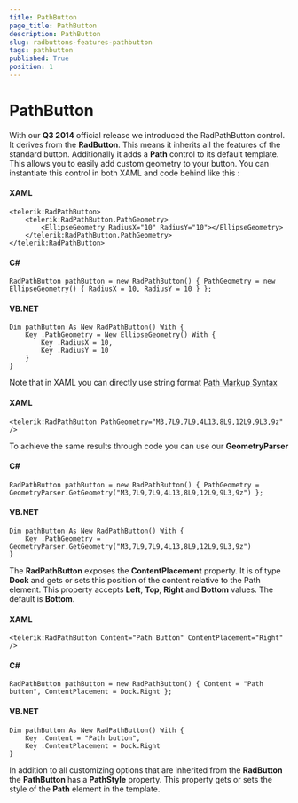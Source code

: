 ```yaml
---
title: PathButton
page_title: PathButton
description: PathButton
slug: radbuttons-features-pathbutton
tags: pathbutton
published: True
position: 1
---
```


# PathButton

With our __Q3 2014__ official release we introduced the RadPathButton control. It derives from the __RadButton__. This means it inherits all the features of the standard button. Additionally it adds a __Path__ control to its default template. This allows you to easily add custom geometry to your button. You can instantiate this control in both XAML and code behind like this :
        
#### __XAML__
	<telerik:RadPathButton>
        <telerik:RadPathButton.PathGeometry>
            <EllipseGeometry RadiusX="10" RadiusY="10"></EllipseGeometry>
        </telerik:RadPathButton.PathGeometry>
    </telerik:RadPathButton>

#### __C#__
	RadPathButton pathButton = new RadPathButton() { PathGeometry = new EllipseGeometry() { RadiusX = 10, RadiusY = 10 } };

#### __VB.NET__
	Dim pathButton As New RadPathButton() With {
        Key .PathGeometry = New EllipseGeometry() With {
            Key .RadiusX = 10,
            Key .RadiusY = 10
        }
    }

Note that in XAML you can directly use string format [Path Markup Syntax](http://msdn.microsoft.com/en-us/library/ms752293(v=vs.110).aspx)
#### __XAML__
	<telerik:RadPathButton PathGeometry="M3,7L9,7L9,4L13,8L9,12L9,9L3,9z" />

To achieve the same results through code you can use our __GeometryParser__
#### __C#__
	RadPathButton pathButton = new RadPathButton() { PathGeometry = GeometryParser.GetGeometry("M3,7L9,7L9,4L13,8L9,12L9,9L3,9z") };

#### __VB.NET__
	Dim pathButton As New RadPathButton() With {
        Key .PathGeometry = GeometryParser.GetGeometry("M3,7L9,7L9,4L13,8L9,12L9,9L3,9z")
    }

The __RadPathButton__ exposes the __ContentPlacement__ property. It is of type __Dock__ and gets or sets this position of the content relative to the Path element. This property accepts __Left__, __Top__, __Right__ and __Bottom__ values. The default is __Bottom__.
        
#### __XAML__
	<telerik:RadPathButton Content="Path Button" ContentPlacement="Right" />

#### __C#__
	RadPathButton pathButton = new RadPathButton() { Content = "Path button", ContentPlacement = Dock.Right };

#### __VB.NET__
	Dim pathButton As New RadPathButton() With {
        Key .Content = "Path button",
        Key .ContentPlacement = Dock.Right
    }

In addition to all customizing options that are inherited from the __RadButton__ the __PathButton__ has a __PathStyle__ property. This property gets or sets the style of the __Path__ element in the template.